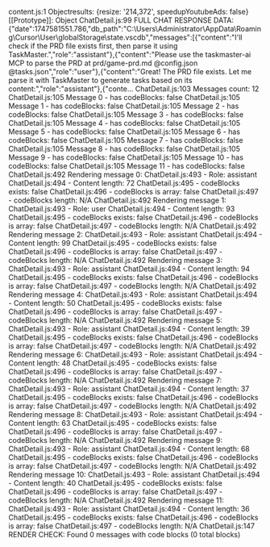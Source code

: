 content.js:1 Objectresults: {resize: '214,372', speedupYoutubeAds: false}[[Prototype]]: Object
ChatDetail.js:99 FULL CHAT RESPONSE DATA: {"date":1747581551.786,"db_path":"C:\\Users\\Administrator\\AppData\\Roaming\\Cursor\\User\\globalStorage\\state.vscdb","messages":[{"content":"I'll check if the PRD file exists first, then parse it using TaskMaster.","role":"assistant"},{"content":"Please use the taskmaster-ai MCP to parse the PRD at prd/game-prd.md @config.json @tasks.json","role":"user"},{"content":"Great! The PRD file exists. Let me parse it with TaskMaster to generate tasks based on its content:","role":"assistant"},{"conte...
ChatDetail.js:103 Messages count: 12
ChatDetail.js:105 Message 0 - has codeBlocks: false 
ChatDetail.js:105 Message 1 - has codeBlocks: false 
ChatDetail.js:105 Message 2 - has codeBlocks: false 
ChatDetail.js:105 Message 3 - has codeBlocks: false 
ChatDetail.js:105 Message 4 - has codeBlocks: false 
ChatDetail.js:105 Message 5 - has codeBlocks: false 
ChatDetail.js:105 Message 6 - has codeBlocks: false 
ChatDetail.js:105 Message 7 - has codeBlocks: false 
ChatDetail.js:105 Message 8 - has codeBlocks: false 
ChatDetail.js:105 Message 9 - has codeBlocks: false 
ChatDetail.js:105 Message 10 - has codeBlocks: false 
ChatDetail.js:105 Message 11 - has codeBlocks: false 
ChatDetail.js:492 Rendering message 0:
ChatDetail.js:493 - Role: assistant
ChatDetail.js:494 - Content length: 72
ChatDetail.js:495 - codeBlocks exists: false
ChatDetail.js:496 - codeBlocks is array: false
ChatDetail.js:497 - codeBlocks length: N/A
ChatDetail.js:492 Rendering message 1:
ChatDetail.js:493 - Role: user
ChatDetail.js:494 - Content length: 93
ChatDetail.js:495 - codeBlocks exists: false
ChatDetail.js:496 - codeBlocks is array: false
ChatDetail.js:497 - codeBlocks length: N/A
ChatDetail.js:492 Rendering message 2:
ChatDetail.js:493 - Role: assistant
ChatDetail.js:494 - Content length: 99
ChatDetail.js:495 - codeBlocks exists: false
ChatDetail.js:496 - codeBlocks is array: false
ChatDetail.js:497 - codeBlocks length: N/A
ChatDetail.js:492 Rendering message 3:
ChatDetail.js:493 - Role: assistant
ChatDetail.js:494 - Content length: 94
ChatDetail.js:495 - codeBlocks exists: false
ChatDetail.js:496 - codeBlocks is array: false
ChatDetail.js:497 - codeBlocks length: N/A
ChatDetail.js:492 Rendering message 4:
ChatDetail.js:493 - Role: assistant
ChatDetail.js:494 - Content length: 50
ChatDetail.js:495 - codeBlocks exists: false
ChatDetail.js:496 - codeBlocks is array: false
ChatDetail.js:497 - codeBlocks length: N/A
ChatDetail.js:492 Rendering message 5:
ChatDetail.js:493 - Role: assistant
ChatDetail.js:494 - Content length: 39
ChatDetail.js:495 - codeBlocks exists: false
ChatDetail.js:496 - codeBlocks is array: false
ChatDetail.js:497 - codeBlocks length: N/A
ChatDetail.js:492 Rendering message 6:
ChatDetail.js:493 - Role: assistant
ChatDetail.js:494 - Content length: 48
ChatDetail.js:495 - codeBlocks exists: false
ChatDetail.js:496 - codeBlocks is array: false
ChatDetail.js:497 - codeBlocks length: N/A
ChatDetail.js:492 Rendering message 7:
ChatDetail.js:493 - Role: assistant
ChatDetail.js:494 - Content length: 37
ChatDetail.js:495 - codeBlocks exists: false
ChatDetail.js:496 - codeBlocks is array: false
ChatDetail.js:497 - codeBlocks length: N/A
ChatDetail.js:492 Rendering message 8:
ChatDetail.js:493 - Role: assistant
ChatDetail.js:494 - Content length: 63
ChatDetail.js:495 - codeBlocks exists: false
ChatDetail.js:496 - codeBlocks is array: false
ChatDetail.js:497 - codeBlocks length: N/A
ChatDetail.js:492 Rendering message 9:
ChatDetail.js:493 - Role: assistant
ChatDetail.js:494 - Content length: 68
ChatDetail.js:495 - codeBlocks exists: false
ChatDetail.js:496 - codeBlocks is array: false
ChatDetail.js:497 - codeBlocks length: N/A
ChatDetail.js:492 Rendering message 10:
ChatDetail.js:493 - Role: assistant
ChatDetail.js:494 - Content length: 40
ChatDetail.js:495 - codeBlocks exists: false
ChatDetail.js:496 - codeBlocks is array: false
ChatDetail.js:497 - codeBlocks length: N/A
ChatDetail.js:492 Rendering message 11:
ChatDetail.js:493 - Role: assistant
ChatDetail.js:494 - Content length: 36
ChatDetail.js:495 - codeBlocks exists: false
ChatDetail.js:496 - codeBlocks is array: false
ChatDetail.js:497 - codeBlocks length: N/A
ChatDetail.js:147 RENDER CHECK: Found 0 messages with code blocks (0 total blocks)